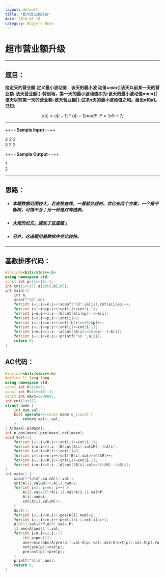 ```yaml
---
layout: default
title: "超市营业额升级"
date: 2018-07-16
category: ACpjy's Note
---
```


# 超市营业额升级

---
## 题目：
**给定天的营业额.定义最小波动值：该天的最小波 动值=min{|该天以前某一天的营业额-该天营业额|}.特别地，第一天的最小波动值即为:该天的最小波动值=min{|该天以前某一天的营业额-该天营业额|}.试求n天的最小波动值之和。给出n和a1。已知:**
```math
a[i] = a[i-1] * a[i-1] modP,P=1e9+7;
```
---

++==**Sample Input**==++
 
4 2 2  
3 2 2

++==**Sample Output**==++

1  
2

---
## 思路：
- ##### 本题数据范围较大，若直接查找，一看就会超时。优化有两个方案，一个是平衡树，可惜不会；另一种是双向链表。
- ##### [大佬的论文，提到了这道题；](https://note.youdao.com/)
- ##### 另外，这道题用基数排序会比较快。

---
## 基数排序代码：

```cpp
#include<bits/stdc++.h>
using namespace std;
const int p=(1<<16)-1;
int cnt[1<<17],a[105],b[105];
int main(){
    int n;
    scanf("%d",&n);
    for(int i=1;i<=n;i++)scanf("%d",&a[i]),cnt[a[i]&p]++;
    for(int i=1;i<=p;i++)cnt[i]+=cnt[i-1];
    for(int i=n;i>=1;i--)b[cnt[a[i]&p]--]=a[i];
    for(int i=0;i<=p;i++)cnt[i]=0;
    for(int i=1;i<=n;i++)cnt[(b[i]>>16)&p]++;
    for(int i=1;i<=p;i++)cnt[i]+=cnt[i-1];
    for(int i=n;i>=1;i--)a[cnt[(b[i]>>16)&p]--]=b[i];
    for(int i=1;i<=n;i++)printf("%d ",a[i]);
    return 0;
}
```

## AC代码：

```cpp
#include<bits/stdc++.h>
#define ll long long
using namespace std;
const int P=1e9+7;
const int M=(1<<16)-1;
const int maxn=5000005;
int cnt[1<<17];
struct node {
    int num,val;
    bool operator<(const node &_)const {
        return val<_.val;
    }
} A[maxn],B[maxn];
int n,pos[maxn],pre[maxn],nxt[maxn];
void Sort(){
    for(int i=1;i<=M;i++)cnt[i]+=cnt[i-1];
    for(int i=n;i>=1;i--)B[cnt[A[i].val&M]--]=A[i];
    for(int i=0;i<=M;i++)cnt[i]=0;
    for(int i=1;i<=n;i++)cnt[(B[i].val>>16)&M]++;
    for(int i=1;i<=M;i++)cnt[i]+=cnt[i-1];
    for(int i=n;i>=0;i--)A[cnt[(B[i].val>>16)&M]--]=B[i];
}
int main() {
    scanf("%d%d",&n,&A[1].val);
    cnt[A[1].val&M]++;A[1].num=1;
    for(int i=2; i<=n; i++) {
        A[i].val=1ll*A[i-1].val*A[i-1].val%P;
        A[i].num=i;
        cnt[A[i].val&M]++;
    }
    Sort();
    for(int i=1;i<=n;i++)pos[A[i].num]=i;
    for(int i=1;i<=n;i++)pre[i]=i-1,nxt[i]=i+1;
    A[n+1].val=2*P;A[0].val=-P;
    ll ans=A[pos[1]].val;
    for(int i=n;i>=2;i--){
        int p=pos[i];
        ans+=min(abs(A[pre[p]].val-A[p].val),abs(A[nxt[p]].val-A[p].val));
        nxt[pre[p]]=nxt[p];
        pre[nxt[p]]=pre[p];
    }
    printf("%lld",ans);
    return 0;
}
```
